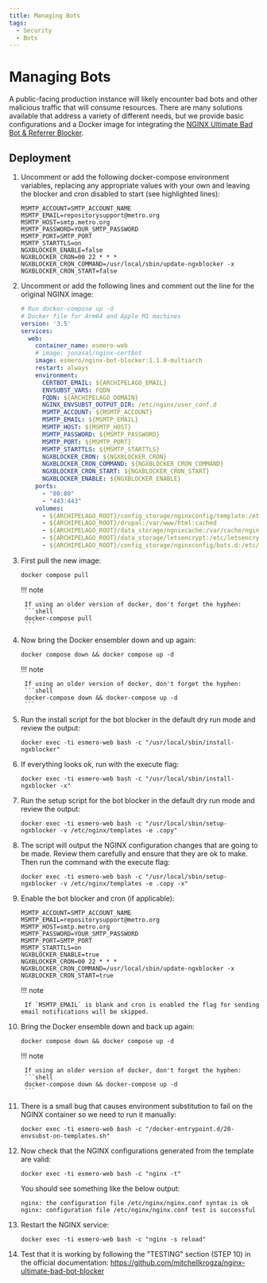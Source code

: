 ```yaml
---
title: Managing Bots
tags:
  - Security
  - Bots
---
```


# Managing Bots

A public-facing production instance will likely encounter bad bots and other malicious traffic that will consume resources. There are many solutions available that address a variety of different needs, but we provide basic configurations and a Docker image for integrating the [NGINX Ultimate Bad Bot & Referrer Blocker](https://github.com/mitchellkrogza/nginx-ultimate-bad-bot-blocker).

## Deployment

1. Uncomment or add the following docker-compose environment variables, replacing any appropriate values with your own and leaving the blocker and cron disabled to start (see highlighted lines):
   ```dotenv title=".env" hl_lines="7 10"
   MSMTP_ACCOUNT=SMTP_ACCOUNT_NAME
   MSMTP_EMAIL=repositorysupport@metro.org
   MSMTP_HOST=smtp.metro.org
   MSMTP_PASSWORD=YOUR_SMTP_PASSWORD
   MSMTP_PORT=SMTP_PORT
   MSMTP_STARTTLS=on
   NGXBLOCKER_ENABLE=false
   NGXBLOCKER_CRON=00 22 * * *
   NGXBLOCKER_CRON_COMMAND=/usr/local/sbin/update-ngxblocker -x
   NGXBLOCKER_CRON_START=false
   ```
2. Uncomment or add the following lines and comment out the line for the original NGINX image:
   ```yaml title="docker-compose.yml" hl_lines="7 8 15-24 33"
   # Run docker-compose up -d
   # Docker file for Arm64 and Apple M1 machines
   version: '3.5'
   services:
     web:
       container_name: esmero-web
       # image: jonasal/nginx-certbot
       image: esmero/nginx-bot-blocker:1.1.0-multiarch
       restart: always
       environment:
         CERTBOT_EMAIL: ${ARCHIPELAGO_EMAIL}
         ENVSUBST_VARS: FQDN
         FQDN: ${ARCHIPELAGO_DOMAIN}
         NGINX_ENVSUBST_OUTPUT_DIR: /etc/nginx/user_conf.d
         MSMTP_ACCOUNT: ${MSMTP_ACCOUNT}
         MSMTP_EMAIL: ${MSMTP_EMAIL}
         MSMTP_HOST: ${MSMTP_HOST}
         MSMTP_PASSWORD: ${MSMTP_PASSWORD}
         MSMTP_PORT: ${MSMTP_PORT}
         MSMTP_STARTTLS: ${MSMTP_STARTTLS}
         NGXBLOCKER_CRON: ${NGXBLOCKER_CRON}
         NGXBLOCKER_CRON_COMMAND: ${NGXBLOCKER_CRON_COMMAND}
         NGXBLOCKER_CRON_START: ${NGXBLOCKER_CRON_START}
         NGXBLOCKER_ENABLE: ${NGXBLOCKER_ENABLE}
       ports:
         - "80:80"
         - "443:443"
       volumes:
         - ${ARCHIPELAGO_ROOT}/config_storage/nginxconfig/template:/etc/nginx/templates
         - ${ARCHIPELAGO_ROOT}/drupal:/var/www/html:cached
         - ${ARCHIPELAGO_ROOT}/data_storage/ngnixcache:/var/cache/nginx
         - ${ARCHIPELAGO_ROOT}/data_storage/letsencrypt:/etc/letsencrypt
         - ${ARCHIPELAGO_ROOT}/config_storage/nginxconfig/bots.d:/etc/nginx/bots.d
   ```
3. First pull the new image:
   ```shell
   docker compose pull
   ```

    !!! note
    
        If using an older version of docker, don't forget the hyphen:
        ```shell
        docker-compose pull
        ```

4. Now bring the Docker ensembler down and up again:
   ```shell
   docker compose down && docker compose up -d
   ```

    !!! note
    
        If using an older version of docker, don't forget the hyphen:
        ```shell
        docker-compose down && docker-compose up -d
        ```

4. Run the install script for the bot blocker in the default dry run mode and review the output:
   ```shell
   docker exec -ti esmero-web bash -c "/usr/local/sbin/install-ngxblocker"
   ```
5. If everything looks ok, run with the execute flag:
   ```shell
   docker exec -ti esmero-web bash -c "/usr/local/sbin/install-ngxblocker -x"
   ```
6. Run the setup script for the bot blocker in the default dry run mode and review the output:
   ```shell
   docker exec -ti esmero-web bash -c "/usr/local/sbin/setup-ngxblocker -v /etc/nginx/templates -e .copy"
   ```
7. The script will output the NGINX configuration changes that are going to be made. Review them carefully and ensure that they are ok to make. Then run the command with the execute flag:
   ```shell
   docker exec -ti esmero-web bash -c "/usr/local/sbin/setup-ngxblocker -v /etc/nginx/templates -e .copy -x"
   ```
8. Enable the bot blocker and cron (if applicable):
   ```dotenv title=".env" hl_lines="7 10"
   MSMTP_ACCOUNT=SMTP_ACCOUNT_NAME
   MSMTP_EMAIL=repositorysupport@metro.org
   MSMTP_HOST=smtp.metro.org
   MSMTP_PASSWORD=YOUR_SMTP_PASSWORD
   MSMTP_PORT=SMTP_PORT
   MSMTP_STARTTLS=on
   NGXBLOCKER_ENABLE=true
   NGXBLOCKER_CRON=00 22 * * *
   NGXBLOCKER_CRON_COMMAND=/usr/local/sbin/update-ngxblocker -x
   NGXBLOCKER_CRON_START=true
   ```

    !!! note
    
        If `MSMTP_EMAIL` is blank and cron is enabled the flag for sending email notifications will be skipped.

9. Bring the Docker ensemble down and back up again:
   ```shell
   docker compose down && docker compose up -d
   ```

    !!! note
    
        If using an older version of docker, don't forget the hyphen:
        ```shell
        docker-compose down && docker-compose up -d
        ```

10. There is a small bug that causes environment substitution to fail on the NGINX container so we need to run it manually:
    ```shell
    docker exec -ti esmero-web bash -c "/docker-entrypoint.d/20-envsubst-on-templates.sh"
    ```
11. Now check that the NGINX configurations generated from the template are valid:
    ```shell
    docker exec -ti esmero-web bash -c "nginx -t"
    ```
    You should see something like the below output:
    ```shell
    nginx: the configuration file /etc/nginx/nginx.conf syntax is ok
    nginx: configuration file /etc/nginx/nginx.conf test is successful 
    ```
12. Restart the NGINX service:
    ```shell
    docker exec -ti esmero-web bash -c "nginx -s reload"
    ```
13. Test that it is working by following the "TESTING" section (STEP 10) in the official documentation: <https://github.com/mitchellkrogza/nginx-ultimate-bad-bot-blocker>
